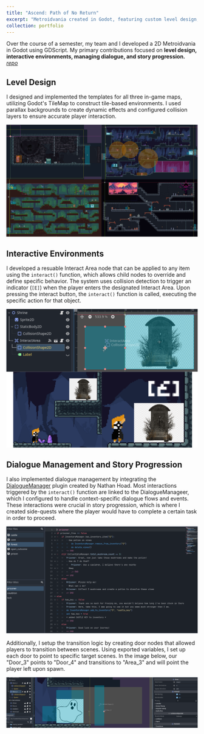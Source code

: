 ```yaml
---
title: "Ascend: Path of No Return"
excerpt: "Metroidvania created in Godot, featuring custom level design, interactive dialogue, and dynamic story progression. Team project written in GDScript. [*repo*](https://github.com/acortez1003/Ascend-Path-of-No-Return)<br/><img src='/images/ascend.PNG'>"
collection: portfolio
---
```


Over the course of a semester, my team and I developed a 2D Metroidvania in Godot using GDScript. My primary contributions focused on **level design, interactive environments, managing dialogue, and story progression.** [*repo*](https://github.com/acortez1003/Ascend-Path-of-No-Return)

## Level Design

I designed and implemented the templates for all three in-game maps, utilizing Godot's TileMap to construct tile-based environments. I used parallax backgrounds to create dynamic effects and configured collision layers to ensure accurate player interaction.

![Level design](/images/level_design.png)

## Interactive Environments

I developed a resuable Interact Area node that can be applied to any item using the `interact()` function, which allows child nodes to override and define specific behavior. The system uses collision detection to trigger an indicator (`[E]`) when the player enters the designated Interact Area. Upon pressing the interact button, the `interact()` function is called, executing the specific action for that object.

![Interact area](/images/interact_area.png)

## Dialogue Management and Story Progression

I also implemented dialogue management by integrating the [DialogueManager](https://github.com/nathanhoad/godot_dialogue_manager) plugin created by Nathan Hoad. Most interactions triggered by the `interact()` function are linked to the DialogueManageer, which I configured to handle context-specific dialogue flows and events. These interactions were crucial in story progression, which is where I created side-quests where the player would have to complete a certain task in order to proceed.

![Dialogue manager](/images/dialogue_manager.PNG)

Additionally, I setup the transition logic by creating door nodes that allowed players to transition between scenes. Using exported variables, I set up each door to point to specific target scenes. In the image below, our "Door_3" points to "Door_4" and transitions to "Area_3" and will point the player left upon spawn.

![Door](/images/door.PNG)
